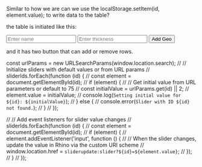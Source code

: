Similar to how we are can we use the localStorage.setItem(id, element.value); to write data to the table? 

the table is initiated like this:
<tbody>
                            <tr>
                                <td><input type="text" class="geometry-name" placeholder="Enter name" /></td>
                                <td><input type="number" class="geometry-thickness" placeholder="Enter thickness" /></td>
                                <td><button class="add-geo">Add Geo</button></td>
                            </tr>
                        </tbody>

and it has two button that can add or remove rows. 

const urlParams = new URLSearchParams(window.location.search);
// // Initialize sliders with default values or from URL params
// sliderIds.forEach(function (id) {
//     const element = document.getElementById(id);
//     if (element) {
//         // Get initial value from URL parameters or default to 75
//         const initialValue = urlParams.get(id) || 2;
//         element.value = initialValue;
//         console.log(`Setting initial value for ${id}: ${initialValue}`);
//     } else {
//         console.error(`Slider with ID ${id} not found.`);
//     }
// });

// // Add event listeners for slider value changes
// sliderIds.forEach(function (id) {
//     const element = document.getElementById(id);
//     if (element) {
//         element.addEventListener('input', function () {
//             // When the slider changes, update the value in Rhino via the custom URI scheme
//             window.location.href = `sliderupdate:slider?${id}=${element.value}`;
//         });
//     }
// });